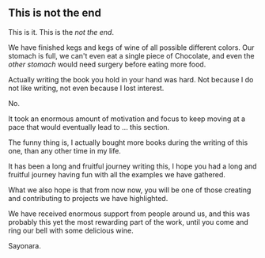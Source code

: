 ## This is not the end

This is it. This is the *not the end*.

We have finished kegs and kegs of wine of all possible different colors. Our stomach is full, we can't even eat a single piece of Chocolate, and even the _other stomach_ would need surgery before eating more food.

Actually writing the book you hold in your hand was hard. Not because I do not like writing, not even because I lost interest.

No.

It took an enormous amount of motivation and focus to keep moving at a pace that would eventually lead to ... this section.

The funny thing is, I actually bought more books during the writing of this one, than any other time in my life.

It has been a long and fruitful journey writing this, I hope you had a long and fruitful journey having fun with all the examples we have gathered.

What we also hope is that from now now, you will be one of those creating and contributing to projects we have highlighted.

We have received enormous support from people around us, and this was probably this yet the most rewarding part of the work, until you come and ring our bell with some delicious wine.

Sayonara.